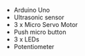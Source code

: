 * Arduino Uno
* Ultrasonic sensor
* 3 x Micro Servo Motor
* Push micro button
* 3 x LEDs
* Potentiometer
